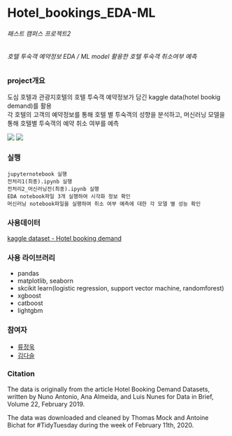 # Hotel_bookings_EDA-ML
###### 패스트 캠퍼스 프로젝트2 
###### 호텔 투숙객 예약정보 EDA / ML model 활용한 호텔 투숙객 취소여부 예측

### project개요
도심 호텔과 관광지호텔의 호텔 투숙객 예약정보가 담긴 kaggle data(hotel bookig demand)를 활용   
각 호텔의 고객의 예약정보를 통해 호텔 별 투숙객의 성향을 분석하고, 머신러닝 모델을 통해 호텔별 투숙객의 예약 취소 여부를 예측 

<image src = https://github.com/chojae123/Hotel_bookings_EDA-ML/blob/main/data/img/img1.png>
<image src = https://github.com/chojae123/Hotel_bookings_EDA-ML/blob/main/data/img/img2.png>  

### 실행
```
jupyternotebook 실행
전처리1(최종).ipynb 실행
전처리2_머신러닝전(최종).ipynb 실행
EDA notebook파일 3개 실행하여 시각화 정보 확인
머신러닝 notebook파일을 실행하여 취소 여부 예측에 대한 각 모델 별 성능 확인
```

### 사용데이터
[kaggle dataset - Hotel booking demand](https://www.kaggle.com/jessemostipak/hotel-booking-demand)

### 사용 라이브러리
- pandas
- matplotlib, seaborn
- skcikit learn(logistic regression, support vector machine, randomforest)
- xgboost
- catboost
- lightgbm

### 참여자
- [류정욱](https://github.com/jamey0320)
- [김다슬](https://github.com/Daseul-Kim)

### Citation

The data is originally from the article Hotel Booking Demand Datasets, written by Nuno Antonio, Ana Almeida, and Luis Nunes for Data in Brief, Volume 22, February 2019.

The data was downloaded and cleaned by Thomas Mock and Antoine Bichat for #TidyTuesday during the week of February 11th, 2020.
